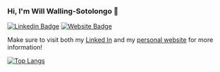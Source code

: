### Hi, I'm Will Walling-Sotolongo 👋


[![Linkedin Badge](https://img.shields.io/badge/-LinkedIn-0e76a8?style=flat-square&logo=Linkedin&logoColor=white)](https://www.linkedin.com/in/will-ws/)
[![Website Badge](https://img.shields.io/badge/Website-3b5998?style=flat-square&logo=google-chrome&logoColor=white)](https://alearningcurve.github.io/me/)

Make sure to visit both my [Linked In](https://www.linkedin.com/in/will-ws/) and my [personal website](https://willwalling.com) for more information!


[![Top Langs](https://github-readme-stats.vercel.app/api/top-langs/?username=alearningcurve&layout=compact&hide=php)](https://github.com/anuraghazra/github-readme-stats)
